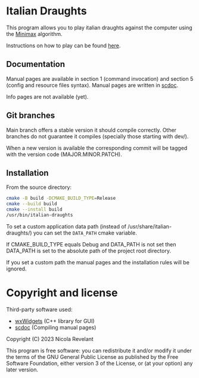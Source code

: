 # Italian Draughts

This program allows you to play italian draughts against the computer
using the [Minimax](https://en.wikipedia.org/wiki/Minimax) algorithm.

Instructions on how to play can be found
[here](https://en.wikipedia.org/wiki/Italian_draughts).

## Documentation

Manual pages are available in section 1 (command invocation) and section 5
(config and resource files syntax). Manual pages are written
in [scdoc](https://git.sr.ht/~sircmpwn/scdoc).

Info pages are not available (yet).

## Git branches

Main branch offers a stable version it should compile correctly.
Other branches do not guarantee it compiles (specially those starting with dev/).

When a new version is available the corresponding commit will be tagged
with the version code (MAJOR.MINOR.PATCH).

## Installation

From the source directory:

```bash
cmake -B build -DCMAKE_BUILD_TYPE=Release
cmake --build build
cmake --install build
/usr/bin/italian-draughts
```

To set a custom application data path (instead of /usr/share/italian-draughts/)
you can set the `DATA_PATH` cmake variable.

If CMAKE_BUILD_TYPE equals Debug and DATA_PATH is not set then DATA_PATH is set
to the absolute path of the project root directory.

If you set a custom path the manual pages and the installation rules will be ignored.

# Copyright and license

Third-party software used:

- [wxWidgets](https://www.wxwidgets.org/) (C++ library for GUI)
- [scdoc](https://git.sr.ht/~sircmpwn/scdoc/) (Compiling manual pages)

Copyright (C) 2023 Nicola Revelant

This program is free software: you can redistribute it and/or modify it under the terms
of the GNU General Public License as published by the Free Software Foundation,
either version 3 of the License, or (at your option) any later version.
